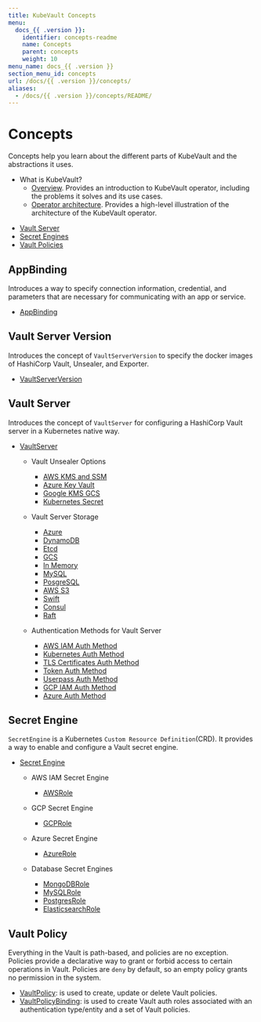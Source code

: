 ```yaml
---
title: KubeVault Concepts
menu:
  docs_{{ .version }}:
    identifier: concepts-readme
    name: Concepts
    parent: concepts
    weight: 10
menu_name: docs_{{ .version }}
section_menu_id: concepts
url: /docs/{{ .version }}/concepts/
aliases:
  - /docs/{{ .version }}/concepts/README/
---
```


# Concepts

Concepts help you learn about the different parts of KubeVault and the abstractions it uses.

- What is KubeVault?
  - [Overview](/docs/concepts/overview.md). Provides an introduction to KubeVault operator, including the problems it solves and its use cases.
  - [Operator architecture](/docs/concepts/architecture.md). Provides a high-level illustration of the architecture of the KubeVault operator.

<ul class="nav nav-tabs" id="conceptsTab" role="tablist">
  <li class="nav-item">
    <a class="nav-link active" id="vault-server-tab" data-toggle="tab" href="#vault-server" role="tab" aria-controls="vault-server" aria-selected="true">Vault Server</a>
  </li>
  <li class="nav-item">
    <a class="nav-link" id="secret-engine-tab" data-toggle="tab" href="#secret-engine" role="tab" aria-controls="secret-engine" aria-selected="false">Secret Engines</a>
  </li>
  <li class="nav-item">
    <a class="nav-link" id="vault-policy-tab" data-toggle="tab" href="#vault-policy" role="tab" aria-controls="vault-policy" aria-selected="false">Vault Policies</a>
  </li>
</ul>
<div class="tab-content" id="conceptsTabContent">
  <div class="tab-pane fade show active" id="vault-server" role="tabpanel" aria-labelledby="vault-server-tab">

## AppBinding

Introduces a way to specify connection information, credential, and parameters that are necessary for communicating with an app or service.

- [AppBinding](/docs/concepts/vault-server-crds/auth-methods/appbinding.md)

## Vault Server Version

Introduces the concept of `VaultServerVersion` to specify the docker images of HashiCorp Vault, Unsealer, and Exporter.

- [VaultServerVersion](/docs/concepts/vault-server-crds/vaultserverversion.md)

## Vault Server

Introduces the concept of `VaultServer` for configuring a HashiCorp Vault server in a Kubernetes native way.

- [VaultServer](/docs/concepts/vault-server-crds/vaultserver.md)

  - Vault Unsealer Options
    - [AWS KMS and SSM](/docs/concepts/vault-server-crds/unsealer/aws_kms_ssm.md)
    - [Azure Key Vault](/docs/concepts/vault-server-crds/unsealer/azure_key_vault.md)
    - [Google KMS GCS](/docs/concepts/vault-server-crds/unsealer/google_kms_gcs.md)
    - [Kubernetes Secret](/docs/concepts/vault-server-crds/unsealer/kubernetes_secret.md)

  - Vault Server Storage
    - [Azure](/docs/concepts/vault-server-crds/storage/azure.md)
    - [DynamoDB](/docs/concepts/vault-server-crds/storage/dynamodb.md)
    - [Etcd](/docs/concepts/vault-server-crds/storage/etcd.md)
    - [GCS](/docs/concepts/vault-server-crds/storage/gcs.md)
    - [In Memory](/docs/concepts/vault-server-crds/storage/inmem.md)
    - [MySQL](/docs/concepts/vault-server-crds/storage/mysql.md)
    - [PosgreSQL](/docs/concepts/vault-server-crds/storage/postgresql.md)
    - [AWS S3](/docs/concepts/vault-server-crds/storage/s3.md)
    - [Swift](/docs/concepts/vault-server-crds/storage/swift.md)
    - [Consul](/docs/concepts/vault-server-crds/storage/consul.md)
    - [Raft](/docs/concepts/vault-server-crds/storage/raft.md)

  - Authentication Methods for Vault Server
    - [AWS IAM Auth Method](/docs/concepts/vault-server-crds/auth-methods/aws-iam.md)
    - [Kubernetes Auth Method](/docs/concepts/vault-server-crds/auth-methods/kubernetes.md)
    - [TLS Certificates Auth Method](/docs/concepts/vault-server-crds/auth-methods/tls.md)
    - [Token Auth Method](/docs/concepts/vault-server-crds/auth-methods/token.md)
    - [Userpass Auth Method](/docs/concepts/vault-server-crds/auth-methods/userpass.md)
    - [GCP IAM Auth Method](/docs/concepts/vault-server-crds/auth-methods/gcp-iam.md)
    - [Azure Auth Method](/docs/concepts/vault-server-crds/auth-methods/azure.md)

</div>
<div class="tab-pane fade" id="secret-engine" role="tabpanel" aria-labelledby="secret-engine-tab">

## Secret Engine

`SecretEngine` is a Kubernetes `Custom Resource Definition`(CRD). It provides a way to enable and configure a Vault secret engine.

- [Secret Engine](/docs/concepts/secret-engine-crds/secretengine.md)

  - AWS IAM Secret Engine
    - [AWSRole](/docs/concepts/secret-engine-crds/aws-secret-engine/awsrole.md)

  - GCP Secret Engine
    - [GCPRole](/docs/concepts/secret-engine-crds/gcp-secret-engine/gcprole.md)

  - Azure Secret Engine
    - [AzureRole](/docs/concepts/secret-engine-crds/azure-secret-engine/azurerole.md)

  - Database Secret Engines
    - [MongoDBRole](/docs/concepts/secret-engine-crds/database-secret-engine/mongodb.md)
    - [MySQLRole](/docs/concepts/secret-engine-crds/database-secret-engine/mysql.md)
    - [PostgresRole](/docs/concepts/secret-engine-crds/database-secret-engine/postgresrole.md)
    - [ElasticsearchRole](/docs/concepts/secret-engine-crds/database-secret-engine/elasticsearch.md)

</div>
<div class="tab-pane fade" id="vault-policy" role="tabpanel" aria-labelledby="vault-policy-tab">

## Vault Policy

Everything in the Vault is path-based, and policies are no exception. Policies provide a declarative way to grant or forbid access to certain operations in Vault. Policies are `deny` by default, so an empty policy grants no permission in the system.

- [VaultPolicy](/docs/concepts/policy-crds/vaultpolicy.md): is used to create, update or delete Vault policies.
- [VaultPolicyBinding](/docs/concepts/policy-crds/vaultpolicybinding.md): is used to create Vault auth roles associated with an authentication type/entity and a set of Vault policies.

</div>
</div>

